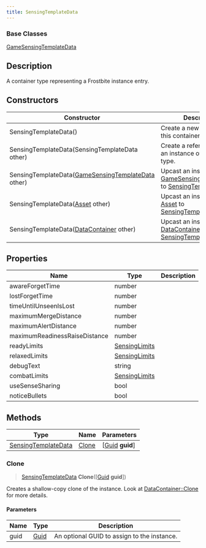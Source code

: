 ```yaml
---
title: SensingTemplateData
---
```

### Base Classes

[GameSensingTemplateData](/vext/ref/fb/gamesensingtemplatedata/)

## Description

A container type representing a Frostbite instance entry.

## Constructors

| Constructor                                                                    | Description                                                                                                                   |
| ------------------------------------------------------------------------------ | ----------------------------------------------------------------------------------------------------------------------------- |
| SensingTemplateData()                                                          | Create a new instance of this container type.                                                                                 |
| SensingTemplateData(SensingTemplateData other)                                 | Create a reference copy of an instance of the same type.                                                                      |
| SensingTemplateData([GameSensingTemplateData](/vext/ref/fb/gamesensingtemplatedata/) other)  | Upcast an instance of type [GameSensingTemplateData](/vext/ref/fb/gamesensingtemplatedata/) to [SensingTemplateData](/vext/ref/fb/sensingtemplatedata/).  |
| SensingTemplateData([Asset](/vext/ref/fb/asset/) other)                                      | Upcast an instance of type [Asset](/vext/ref/fb/asset/) to [SensingTemplateData](/vext/ref/fb/sensingtemplatedata/).                                      |
| SensingTemplateData([DataContainer](/vext/ref/shared/class/datacontainer) other) | Upcast an instance of type [DataContainer](/vext/ref/shared/class/datacontainer) to [SensingTemplateData](/vext/ref/fb/sensingtemplatedata/). |

## Properties

| Name                          | Type                           | Description |
| ----------------------------- | ------------------------------ | ----------- |
| awareForgetTime               | number                         |             |
| lostForgetTime                | number                         |             |
| timeUntilUnseenIsLost         | number                         |             |
| maximumMergeDistance          | number                         |             |
| maximumAlertDistance          | number                         |             |
| maximumReadinessRaiseDistance | number                         |             |
| readyLimits                   | [SensingLimits](/vext/ref/fb/sensinglimits/) |             |
| relaxedLimits                 | [SensingLimits](/vext/ref/fb/sensinglimits/) |             |
| debugText                     | string                         |             |
| combatLimits                  | [SensingLimits](/vext/ref/fb/sensinglimits/) |             |
| useSenseSharing               | bool                           |             |
| noticeBullets                 | bool                           |             |

## Methods

| Type                                       | Name            | Parameters                                     |
| ------------------------------------------ | --------------- | ---------------------------------------------- |
| [SensingTemplateData](/vext/ref/fb/sensingtemplatedata/) | [Clone](#clone) | \[[Guid](/vext/ref/shared/class/guid) **guid**\] |

### Clone

> [SensingTemplateData](/vext/ref/fb/sensingtemplatedata/) **Clone**(\[[Guid](/vext/ref/shared/class/guid) **guid**\])

Creates a shallow-copy clone of the instance. Look at [DataContainer::Clone](/vext/ref/shared/class/datacontainer#clone) for more details.

#### Parameters

| Name | Type         | Description                                 |
| ---- | ------------ | ------------------------------------------- |
| guid | [Guid](/vext/ref/shared/class/guid/) | An optional GUID to assign to the instance. |
